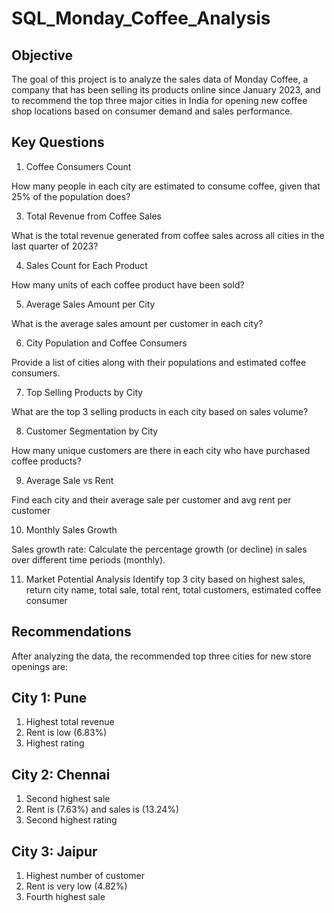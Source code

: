 # SQL_Monday_Coffee_Analysis
## Objective
The goal of this project is to analyze the sales data of Monday Coffee, a company that has been selling its products online since January 2023, and to recommend the top three major cities in India for opening new coffee shop locations based on consumer demand and sales performance.

## Key Questions
1) Coffee Consumers Count
   
How many people in each city are estimated to consume coffee, given that 25% of the population does?

3) Total Revenue from Coffee Sales

What is the total revenue generated from coffee sales across all cities in the last quarter of 2023?

4) Sales Count for Each Product

How many units of each coffee product have been sold?

5) Average Sales Amount per City

What is the average sales amount per customer in each city?

6) City Population and Coffee Consumers

Provide a list of cities along with their populations and estimated coffee consumers.

7) Top Selling Products by City

What are the top 3 selling products in each city based on sales volume?

8) Customer Segmentation by City

How many unique customers are there in each city who have purchased coffee products?

9) Average Sale vs Rent

Find each city and their average sale per customer and avg rent per customer

10) Monthly Sales Growth

Sales growth rate: Calculate the percentage growth (or decline) in sales over different time periods (monthly).

11) Market Potential Analysis
Identify top 3 city based on highest sales, return city name, total sale, total rent, total customers, estimated coffee consumer

## Recommendations
After analyzing the data, the recommended top three cities for new store openings are:

## City 1: Pune
1) Highest total revenue
2) Rent is low (6.83%)
3) Highest rating 

## City 2: Chennai
1) Second highest sale
2) Rent is (7.63%) and sales is (13.24%)
3) Second highest rating

## City 3: Jaipur
1) Highest number of customer
2) Rent is very low (4.82%)
3) Fourth highest sale
